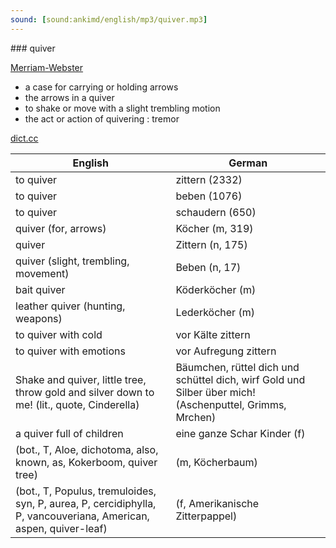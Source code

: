 ```yaml
---
sound: [sound:ankimd/english/mp3/quiver.mp3]
---
```


\### quiver

[Merriam-Webster](https://www.merriam-webster.com/dictionary/quiver)

- a case for carrying or holding arrows
- the arrows in a quiver
- to shake or move with a slight trembling motion
- the act or action of quivering : tremor

[dict.cc](https://www.dict.cc/quiver)

| English        | German       |
| -------------- | ------------ |
| to quiver | zittern (2332) |
| to quiver | beben (1076) |
| to quiver | schaudern (650) |
| quiver (for, arrows) | Köcher (m, 319) |
| quiver | Zittern (n, 175) |
| quiver (slight, trembling, movement) | Beben (n, 17) |
| bait quiver | Köderköcher (m) |
| leather quiver (hunting, weapons) | Lederköcher (m) |
| to quiver with cold | vor Kälte zittern |
| to quiver with emotions | vor Aufregung zittern |
| Shake and quiver, little tree, throw gold and silver down to me! (lit., quote, Cinderella) | Bäumchen, rüttel dich und schüttel dich, wirf Gold und Silber über mich! (Aschenputtel, Grimms, Mrchen) |
| a quiver full of children | eine ganze Schar Kinder (f) |
|  (bot., T, Aloe, dichotoma, also, known, as, Kokerboom, quiver tree) |  (m, Köcherbaum) |
|  (bot., T, Populus, tremuloides, syn, P, aurea, P, cercidiphylla, P, vancouveriana, American, aspen, quiver-leaf) |  (f, Amerikanische Zitterpappel) |
